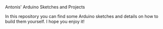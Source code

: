 Antonis' Arduino Sketches and Projects

In this repository you can find some Arduino sketches and details on how to build them yourself. I hope you enjoy it! 
